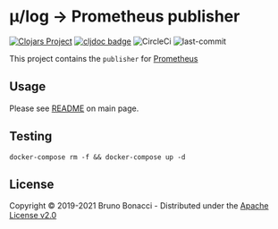 # μ/log -> Prometheus publisher
[![Clojars Project](https://img.shields.io/clojars/v/com.brunobonacci/mulog.svg)](https://clojars.org/com.brunobonacci/mulog)  [![cljdoc badge](https://cljdoc.org/badge/com.brunobonacci/mulog)](https://cljdoc.org/d/com.brunobonacci/mulog/CURRENT) ![CircleCi](https://img.shields.io/circleci/project/BrunoBonacci/mulog.svg) ![last-commit](https://img.shields.io/github/last-commit/BrunoBonacci/mulog.svg)


This project contains the `publisher` for [Prometheus](https://prometheus.io/)


## Usage

Please see [README](../README.md#prometheus-publisher) on main page.

## Testing


``` shell
docker-compose rm -f && docker-compose up -d
```

## License

Copyright © 2019-2021 Bruno Bonacci - Distributed under the [Apache License v2.0](http://www.apache.org/licenses/LICENSE-2.0)
